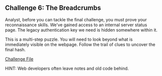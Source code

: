 
## Challenge 6: The Breadcrumbs

Analyst, before you can tackle the final challenge, you must prove your reconnaissance skills. We've gained access to an internal server status page. The legacy authentication key we need is hidden somewhere within it.

This is a multi-step puzzle. You will need to look beyond what is immediately visible on the webpage. Follow the trail of clues to uncover the final hash.



[Challenge File](https://dainty-kleicha-f5dcc8.netlify.app/) 

HINT: Web developers often leave notes and old code behind. 